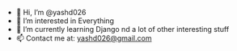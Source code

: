 - 👋 Hi, I’m @yashd026
- 👀 I’m interested in Everything
- 🌱 I’m currently learning Django nd a lot of other interesting stuff
- 📫 Contact me at: yashd026@gmail.com

<!---
yashd026/yashd026 is a ✨ special ✨ repository because its `README.md` (this file) appears on your GitHub profile.
You can click the Preview link to take a look at your changes.
--->
